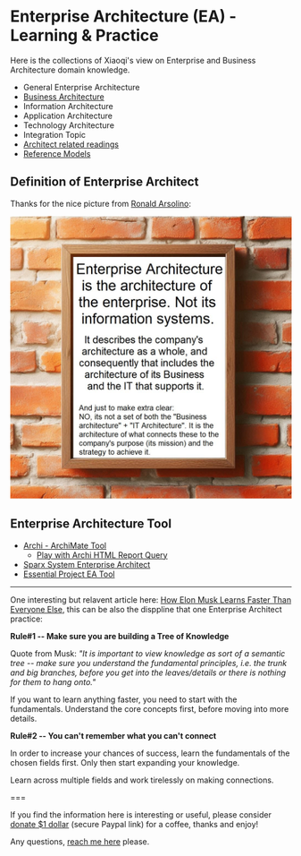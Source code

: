 # Enterprise Architecture (EA) - Learning & Practice

Here is the collections of Xiaoqi's view on Enterprise and Business Architecture domain knowledge.

- General Enterprise Architecture
- [Business Architecture](./architect_role/business-architecture/)
- Information Architecture
- Application Architecture
- Technology Architecture
- Integration Topic
- [Architect related readings](./archi_reading_tools/)
- [Reference Models](/ref_models/)

## Definition of Enterprise Architect

Thanks for the nice picture from [Ronald Arsolino](https://www.linkedin.com/in/ronaldarsolino/):

![EA Job Descripition](img/EA-role.jpg)

## Enterprise Architecture Tool

- [Archi - ArchiMate Tool](/archimate/)
  - [Play with Archi HTML Report Query](architool/Query-Archi-HTML-Report.md)
- [Sparx System Enterprise Architect](/Sparx)
- [Essential Project EA Tool](./Essential_EA/)

---

One interesting but relavent article here: [How Elon Musk Learns Faster Than Everyone Else](https://medium.com/@mariastepanova7/how-elon-musk-learns-faster-than-everyone-else-26c5cf4c2ef5), this can be also the disppline that one Enterprise Architect practice:

__Rule#1 -- Make sure you are building a Tree of Knowledge__

Quote from Musk: _"It is important to view knowledge as sort of a semantic tree -- make sure you understand the fundamental principles, i.e. the trunk and big branches, before you get into the leaves/details or there is nothing for them to hang onto."_

If you want to learn anything faster, you need to start with the fundamentals. Understand the core concepts first, before moving into more details.

__Rule#2 -- You can't remember what you can't connect__

In order to increase your chances of success, learn the fundamentals of the chosen fields first. Only then start expanding your knowledge.

Learn across multiple fields and work tirelessly on making connections.

===

If you find the information here is interesting or useful, please consider [donate $1 dollar](https://paypal.me/zhaoxiaoqi/1) (secure Paypal link) for a coffee, thanks and enjoy!

Any questions, [reach me here](mailto:xiaoqizhao@outlook.com) please.